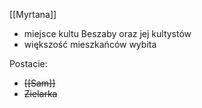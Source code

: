 [[Myrtana]]

- miejsce kultu Beszaby oraz jej kultystów
- większość mieszkańców wybita

Postacie:

- ~~[[Sam]]~~
- ~~Zielarka~~